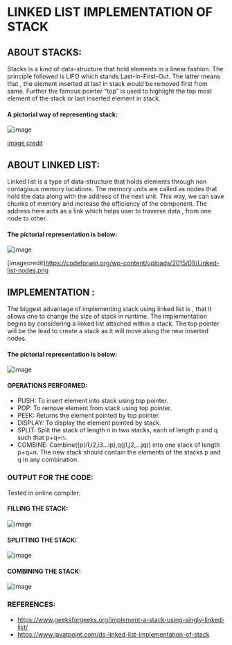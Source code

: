 # LINKED LIST IMPLEMENTATION OF STACK

## ABOUT STACKS:
Stacks is a kind of data-structure that hold elements in a linear fashion. The principle followed is LIFO which stands Last-In-First-Out. The latter means that , the element inserted at last in stack would be removed first from same. Further the famous pointer “top” is used to highlight the top most element of the stack or last inserted element in stack.
#### A pictorial way of representing stack:
![image](https://user-images.githubusercontent.com/77229404/140744106-207d3f6c-6639-431d-ac12-cb76aebe7df2.png)

[image credit](https://vivadifferences.com/wp-content/uploads/2020/03/Stack-Data-Structure.jpg)

## ABOUT LINKED LIST:
Linked list is a type of data-structure that holds elements  through non contagious memory locations. The memory units are called as nodes that hold the data along with the address of the next unit. This way, we can save chunks of memory and increase the efficiency of the component. The address here acts as a link which helps  user to traverse data , from one node to other.
#### The pictorial representation is below:
![image](https://user-images.githubusercontent.com/77229404/140744224-4d4e2a04-8306-44bc-9822-5d6482738c78.png)

[imagecredit]https://codeforwin.org/wp-content/uploads/2015/09/Linked-list-nodes.png

## IMPLEMENTATION :
The biggest advantage of implementing stack using linked list is , that it allows one to change the size of stack in runtime. The implementation begins by considering a linked list attached within a stack. The top pointer will be the lead to create a stack as it will move along the new inserted nodes. 
#### The pictorial representation is below:
![image](https://user-images.githubusercontent.com/77229404/140744273-198c1716-79ca-4c51-9a04-ed34e2668beb.png)

 
#### OPERATIONS PERFORMED:
-	PUSH:  To insert element into stack using top pointer.
-	POP: To remove element from stack using top pointer.
-	PEEK: Returns the element pointed by top pointer.
-	DISPLAY: To display the element pointed by stack.
-	SPLIT: Split the stack of length n in two stacks, each of length p and q such that p+q=n.
-	COMBINE: Combine((p(i1,i2,i3...ip),q(j1,j2,...jq)) into one stack of length p+q=n. The new stack should contain the elements of the stacks p and q in any combination.


### OUTPUT FOR THE CODE:
Tested in online compiler:
#### FILLING THE STACK:
![image](https://user-images.githubusercontent.com/77229404/140744394-60d54f8c-8a86-479e-8a1b-f0bd68f4e478.png)
 

#### SPLITTING THE STACK:
 ![image](https://user-images.githubusercontent.com/77229404/140744443-ec5533cc-9911-4c1a-9d01-907c121adb86.png)


#### COMBINING THE STACK:
 ![image](https://user-images.githubusercontent.com/77229404/140744481-b4d7bab7-f8b6-4b62-bca3-a8d724cce870.png)


### REFERENCES:
-	https://www.geeksforgeeks.org/implement-a-stack-using-singly-linked-list/
-	https://www.javatpoint.com/ds-linked-list-implementation-of-stack
